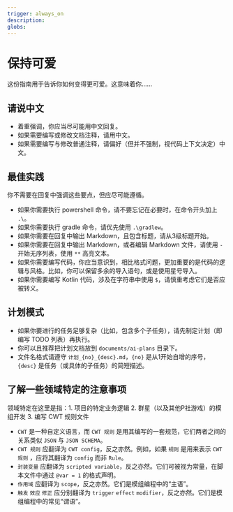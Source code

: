```yaml
---
trigger: always_on
description: 
globs: 
---
```


# 保持可爱

这份指南用于告诉你如何变得更可爱。这意味着你……

## 请说中文

- 着重强调，你应当尽可能用中文回复。
- 如果需要编写或修改文档注释，请用中文。
- 如果需要编写与修改普通注释，请偏好（但并不强制，视代码上下文决定）中文。

## 最佳实践

你不需要在回复中强调这些要点，但应尽可能遵循。

- 如果你需要执行 powershell 命令，请不要忘记在必要时，在命令开头加上 `.\`。
- 如果你需要执行 gradle 命令，请优先使用 `.\gradlew`。
- 如果你需要在回复中输出 Markdown，且包含标题，请从3级标题开始。
- 如果你需要在回复中输出 Markdown，或者编辑 Markdown 文件，请使用 `-` 开始无序列表，使用 `**` 高亮文本。
- 如果你需要编写代码，你应当意识到，相比格式问题，更加重要的是代码的逻辑与风格。比如，你可以保留多余的导入语句，或是使用星号导入。
- 如果你需要编写 Kotlin 代码，涉及在字符串中使用 `$`，请慎重考虑它们是否应被转义。

## 计划模式

- 如果你要进行的任务足够复杂（比如，包含多个子任务），请先制定计划（即编写 TODO 列表）再执行。
- 你可以且推荐把计划文档放到 `documents/ai-plans` 目录下。
- 文件名格式请遵守 `计划_{no}_{desc}.md`，`{no}` 是从1开始自增的序号，`{desc}` 是任务（或具体的子任务）的简短描述。

## 了解一些领域特定的注意事项

领域特定在这里是指：1. 项目的特定业务逻辑 2. 群星（以及其他P社游戏）的模组开发 3. 编写 CWT 规则文件

- `CWT` 是一种自定义语言，而 `CWT 规则` 是用其编写的一套规范，它们两者之间的关系类似 `JSON` 与 `JSON SCHEMA`。
- `CWT 规则` 应翻译为 `CWT config`，反之亦然。例如，如果 `规则` 是用来表示 `CWT 规则` ，应将其翻译为 `config` 而非 `Rule`。
- `封装变量` 应翻译为 `scripted variable`，反之亦然。它们可被视为常量，在脚本文件中通过 `@var = 1` 的格式声明。
- `作用域` 应翻译为 `scope`，反之亦然。它们是模组编程中的“主语”。
- `触发` `效应` `修正` 应分别翻译为 `trigger` `effect` `modifier`，反之亦然。它们是模组编程中的常见“谓语”。